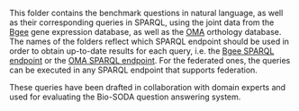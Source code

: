 This folder contains the benchmark questions in natural language, as well as their corresponding queries in SPARQL, using the joint data from the [Bgee](https://bgee.org/) gene expression database, as well as the [OMA](https://omabrowser.org/oma/home/) orthology database. The names of the folders reflect which SPARQL endpoint should be used in order to obtain up-to-date results for each query, i.e. the [Bgee SPARQL endpoint](https://bgee.org/sparql) or the [OMA SPARQL endpoint](https://sparql.omabrowser.org/sparql). For the federated ones, the queries can be executed in any SPARQL endpoint that supports federation.

These queries have been drafted in collaboration with domain experts and used for evaluating the Bio-SODA question answering system. 